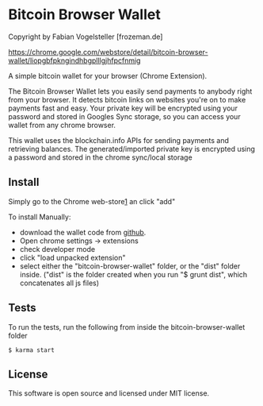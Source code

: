 Bitcoin Browser Wallet
======================
Copyright by Fabian Vogelsteller [frozeman.de]

https://chrome.google.com/webstore/detail/bitcoin-browser-wallet/liopgbfpkngindhbgplllgjhfpcfnmig

A simple bitcoin wallet for your browser (Chrome Extension).

The Bitcoin Browser Wallet lets you easily send payments to anybody right from your browser. It detects bitcoin links on websites you're on to make payments fast and easy.
Your private key will be encrypted using your password and stored in Googles Sync storage, so you can access your wallet from any chrome browser.

This wallet uses the blockchain.info APIs for sending payments and retrieving balances.
The generated/imported private key is encrypted using a password and stored in the chrome sync/local storage


Install
-------

Simply go to the Chrome web-store[1] an click "add" 

 [1]: https://chrome.google.com/webstore/detail/bitcoin-browser-wallet/liopgbfpkngindhbgplllgjhfpcfnmig

To install Manually:

*   download the wallet code from [github][2].
*   Open chrome settings -> extensions
*   check developer mode
*   click "load unpacked extension"
*   select either the "bitcoin-browser-wallet" folder, or the "dist" folder inside. ("dist" is the folder created when you run "$ grunt dist", which concatenates all js files)

 [2]: http://github.com/frozeman/bitcoin-browser-wallet

Tests
-----

To run the tests, run the following from inside the bitcoin-browser-wallet folder

    $ karma start



License
-------
This software is open source and licensed under MIT license.
